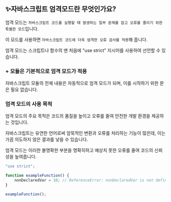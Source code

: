 ## ✨자바스크립트 엄격모드란 무엇인가요?

엄격 모드는 `자바스크립트 코드를 실행할 때 발생하는 일부 문제를 잡고 오류를 줄이기 위한 특별한 모드`입니다.

이 모드를 사용하면 `자바스크립트 코드에 더욱 엄격한 오류 검사를 적용`해 줍니다.

엄격 모드는 스크립트나 함수의 맨 처음에 "use strict" 지시어를 사용하여 선언할 수 있습니다.

### + 모듈은 기본적으로 엄격 모드가 적용

자바스크립트 모듈의 전체 내용은 자동적으로 엄격 모드가 되며, 이를 시작하기 위한 문은 필요 없습니다.

### 엄격 모드의 사용 목적

엄격 모드의 주요 목적은 코드의 품질을 높이고 오류를 줄여 안전한 개발 환경을 제공하는 것입니다.

자바스크립트는 유연한 언어로써 암묵적인 변환과 오류를 처리하는 기능이 많은데, 이는 가끔 의도하지 않은 결과를 낳을 수 있습니다.

엄격 모드는 이러한 불명확한 부분을 명확히하고 예상치 못한 오류를 줄여 코드의 신뢰성을 높여줍니다.

```JavaScript
"use strict";

function exampleFunction() {
    nonDeclaredVar = 10; // ReferenceError: nonDeclaredVar is not defined -> 해당 부분이 문제를 일으키는 부분,  엄격 모드에서는 변수를 선언하지 않고 사용하는 것을 금지합니다.
}

exampleFunction();
```
